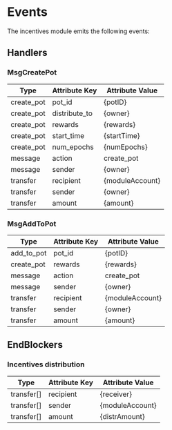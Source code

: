 <!--
order: 4
-->

# Events

The incentives module emits the following events:

## Handlers

### MsgCreatePot

| Type                | Attribute Key       | Attribute Value |
| ------------------- | ------------------- | --------------- |
| create_pot          | pot_id              | {potID}         |
| create_pot          | distribute_to       | {owner}         |
| create_pot          | rewards             | {rewards}       |
| create_pot          | start_time          | {startTime}     |
| create_pot          | num_epochs          | {numEpochs}     |
| message             | action              | create_pot      |
| message             | sender              | {owner}         |
| transfer            | recipient           | {moduleAccount} |
| transfer            | sender              | {owner}         |
| transfer            | amount              | {amount}        |

### MsgAddToPot

| Type                | Attribute Key       | Attribute Value |
| ------------------- | ------------------- | --------------- |
| add_to_pot          | pot_id              | {potID}         |
| create_pot          | rewards             | {rewards}       |
| message             | action              | create_pot      |
| message             | sender              | {owner}         |
| transfer            | recipient           | {moduleAccount} |
| transfer            | sender              | {owner}         |
| transfer            | amount              | {amount}        |

## EndBlockers

### Incentives distribution

| Type          | Attribute Key  | Attribute Value    |
| ------------- | -------------- | ------------------ |
| transfer[]    | recipient      | {receiver}         |
| transfer[]    | sender         | {moduleAccount}    |
| transfer[]    | amount         | {distrAmount}      |
